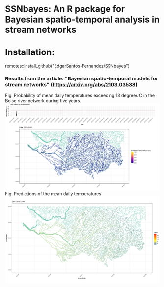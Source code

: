 # SSNbayes: An R package for Bayesian spatio-temporal analysis in stream networks

# Installation:

remotes::install_github("EdgarSantos-Fernandez/SSNbayes")


### Results from the article: "Bayesian spatio-temporal models for stream networks" (https://arxiv.org/abs/2103.03538) 

Fig: Probability of mean daily temperatures exceeding 13 degrees C in the Boise river network during five years.
![Alt text](https://github.com/EdgarSantos-Fernandez/SSNbayes/blob/master/network_exceedance_probability.gif?raw=true "Title")
Fig: Predictions of the mean daily temperatures   
![Alt text](https://github.com/EdgarSantos-Fernandez/SSNbayes/blob/master/mean_temperature_boise.gif?raw=true "Title")



